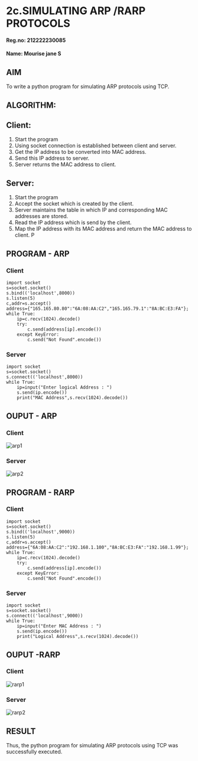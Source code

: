 # 2c.SIMULATING ARP /RARP PROTOCOLS
#### Reg.no: 212222230085
#### Name: Mourise jane S
## AIM
To write a python program for simulating ARP protocols using TCP.
## ALGORITHM:
## Client:
1. Start the program
2. Using socket connection is established between client and server.
3. Get the IP address to be converted into MAC address.
4. Send this IP address to server.
5. Server returns the MAC address to client.
## Server:
1. Start the program
2. Accept the socket which is created by the client.
3. Server maintains the table in which IP and corresponding MAC addresses are
stored.
4. Read the IP address which is send by the client.
5. Map the IP address with its MAC address and return the MAC address to client.
P
## PROGRAM - ARP
### Client
```
import socket
s=socket.socket()
s.bind(('localhost',8000))
s.listen(5)
c,addr=s.accept()
address={"165.165.80.80":"6A:08:AA:C2","165.165.79.1":"8A:BC:E3:FA"};
while True:
    ip=c.recv(1024).decode()
    try:
        c.send(address[ip].encode())
    except KeyError:
        c.send("Not Found".encode())
```

### Server
```
import socket
s=socket.socket()
s.connect(('localhost',8000))
while True:
    ip=input("Enter logical Address : ")
    s.send(ip.encode())
    print("MAC Address",s.recv(1024).decode())
```


## OUPUT - ARP
### Client
![arp1](https://github.com/A-Thiyagarajan/2c.ARP_RARP_PROTOCOLS/assets/118707693/e9bf8a9b-cf18-42e2-8e3c-3aa67cad236f)



### Server
![arp2](https://github.com/A-Thiyagarajan/2c.ARP_RARP_PROTOCOLS/assets/118707693/5fb6c7c9-96ab-449d-abf7-63ec3f86bb18)



## PROGRAM - RARP
### Client
```
import socket
s=socket.socket()
s.bind(('localhost',9000))
s.listen(5)
c,addr=s.accept()
address={"6A:08:AA:C2":"192.168.1.100","8A:BC:E3:FA":"192.168.1.99"};
while True:
    ip=c.recv(1024).decode()
    try:
        c.send(address[ip].encode())
    except KeyError:
        c.send("Not Found".encode())
```

### Server
```
import socket
s=socket.socket()
s.connect(('localhost',9000))
while True:
    ip=input("Enter MAC Address : ")
    s.send(ip.encode())
    print("Logical Address",s.recv(1024).decode())
```



## OUPUT -RARP
### Client

![rarp1](https://github.com/A-Thiyagarajan/2c.ARP_RARP_PROTOCOLS/assets/118707693/d4db0f9d-1d91-474d-8afd-47fe47453ea6)

### Server

![rarp2](https://github.com/A-Thiyagarajan/2c.ARP_RARP_PROTOCOLS/assets/118707693/0b8f12ae-b52b-43f8-8a6a-c83185d84a0e)


## RESULT
Thus, the python program for simulating ARP protocols using TCP was successfully 
executed.
